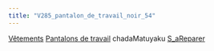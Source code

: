 ```yaml
---
title: "V285_pantalon_de_travail_noir_54"
---
```


[Vêtements](notes/equipements/L_Vetements.md) [Pantalons de travail](notes/equipements/vetements/V_PantalonsDeTravail.md) chadaMatuyaku [S_aReparer](notes/statut/S_aReparer.md)